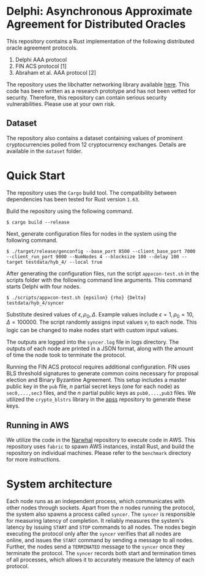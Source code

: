 # Delphi: Asynchronous Approximate Agreement for Distributed Oracles
This repository contains a Rust implementation of the following distributed oracle agreement protocols. 

1. Delphi AAA protocol
2. FIN ACS protocol [1]
3. Abraham et al. AAA protocol [2]

The repository uses the libchatter networking library available [here](https://github.com/libdist-rs/libchatter-rs). This code has been written as a research prototype and has not been vetted for security. Therefore, this repository can contain serious security vulnerabilities. Please use at your own risk. 

## Dataset
The repository also contains a dataset containing values of prominent cryptocurrencies polled from 12 cryptocurrency exchanges. Details are available in the `dataset` folder. 

# Quick Start
The repository uses the `Cargo` build tool. The compatibility between dependencies has been tested for Rust version `1.63`. 

Build the repository using the following command. 
```
$ cargo build --release
```
Next, generate configuration files for nodes in the system using the following command. 
```
$ ./target/release/genconfig --base_port 8500 --client_base_port 7000 --client_run_port 9000 --NumNodes 4 --blocksize 100 --delay 100 --target testdata/hyb_4/ --local true
```
After generating the configuration files, run the script `appxcon-test.sh` in the scripts folder with the following command line arguments. This command starts Delphi with four nodes.
```
$ ./scripts/appxcon-test.sh {epsilon} {rho} {Delta} testdata/hyb_4/syncer
```
Substitute desired values of $\epsilon,\rho_0,\Delta$. Example values include $\epsilon=1,\rho_0=10,\Delta=100000$. The script randomly assigns input values $v_i$ to each node. This logic can be changed to make nodes start with custom input values. 

The outputs are logged into the `syncer.log` file in logs directory. The outputs of each node are printed in a JSON format, along with the amount of time the node took to terminate the protocol. 

Running the FIN ACS protocol requires additional configuration. FIN uses BLS threshold signatures to generate common coins necessary for proposal election and Binary Byzantine Agreement. This setup includes a master public key in the `pub` file, $n$ partial secret keys (one for each node) as `sec0,...,sec3` files, and the $n$ partial public keys as `pub0,...,pub3` files. We utilized the `crypto_blstrs` library in the [apss](https://github.com/ISTA-SPiDerS/apss) repository to generate these keys. 

## Running in AWS
We utilize the code in the [Narwhal](https://github.com/MystenLabs/sui/tree/main/narwhal/benchmark) repository to execute code in AWS. This repository uses `fabric` to spawn AWS instances, install Rust, and build the repository on individual machines. Please refer to the `benchmark` directory for more instructions. 

# System architecture
Each node runs as an independent process, which communicates with other nodes through sockets. Apart from the $n$ nodes running the protocol, the system also spawns a process called `syncer`. The `syncer` is responsible for measuring latency of completion. It reliably measures the system's latency by issuing `START` and `STOP` commands to all nodes. The nodes begin executing the protocol only after the `syncer` verifies that all nodes are online, and issues the `START` command by sending a message to all nodes. Further, the nodes send a `TERMINATED` message to the `syncer` once they terminate the protocol. The `syncer` records both start and termination times of all processes, which allows it to accurately measure the latency of each protocol. 